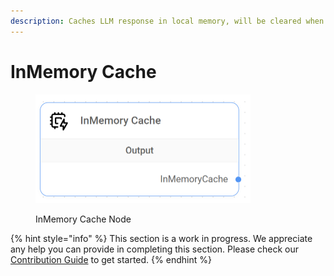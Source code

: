 ```yaml
---
description: Caches LLM response in local memory, will be cleared when app is restarted.
---
```


# InMemory Cache

<figure><img src="../../../.gitbook/assets/image (1) (1) (1) (1) (1) (1) (1) (1).png" alt="" width="344"><figcaption><p>InMemory Cache Node</p></figcaption></figure>

{% hint style="info" %}
This section is a work in progress. We appreciate any help you can provide in completing this section. Please check our [Contribution Guide](https://toi500.gitbook.io/flowise-docs/contributing) to get started.
{% endhint %}

